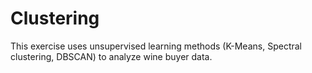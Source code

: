 # Clustering
This exercise uses unsupervised learning methods (K-Means, Spectral clustering, DBSCAN) to analyze wine buyer data.
